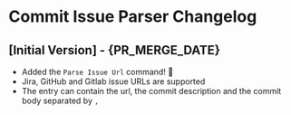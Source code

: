 # Commit Issue Parser Changelog

## [Initial Version] - {PR_MERGE_DATE}

- Added the `Parse Issue Url` command! 🎉
- Jira, GitHub and Gitlab issue URLs are supported
- The entry can contain the url, the commit description and the commit body separated by `,`
